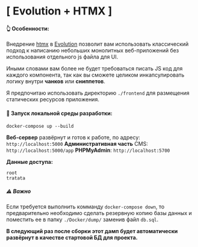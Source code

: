   # [ Evolution + HTMX ]

#### 👆 Особенности:
Внедрение [htmx](https://htmx.org/) в [Evolution](https://evo.im/) позволит вам использовать классический подход к написанию небольших монолитных веб-приложений без использования отдельного js файла для UI.

Иными словами вам более не будет требоваться писать JS код для каждого компонента, так как вы сможете целиком инкапсулировать логику внутри **чанков** или **сниппетов**.

Я предпочитаю использовать директорию ```./frontend``` для размещения статических ресурсов приложения.

#### 🧰 Запуск локальной среды разработки:
````
docker-compose up --build
````
**Веб-сервер** развёрнут и готов к работе, по адресу: ```http://localhost:5000```
**Административная часть** CMS: ```http://localhost:5000/app```
**PHPMyAdmin**: ```http://localhost:5700```


**Данные доступа:**
```` 
root
tratata
````

 ##### ⚠️ Важно
Если требуется выполнить комманду ```docker-compose down```, то предварительно необходимо сделать резервную копию базы данных и поместить ее в папку ```./Docker/dump/``` заменив файл ```db.sql```.

**В следующий раз после сборки этот дамп будет автоматически развёрнут в качестве стартовой БД для проекта.**